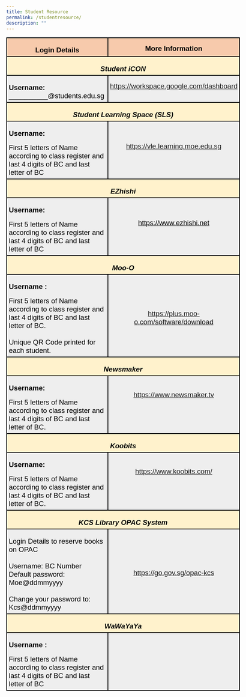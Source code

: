```yaml
---
title: Student Resource
permalink: /studentresource/
description: ""
---
```

<table style="width:467.4pt;margin-left:-.15pt;background:white;border-collapse:collapse;
 border:none;mso-border-alt:solid windowtext 1.5pt;mso-yfti-tbllook:1184;
 mso-border-insideh:1.5pt solid windowtext;mso-border-insidev:1.5pt solid windowtext" width="623" cellpadding="0" cellspacing="0" border="1" class="MsoNormalTable"><tbody><tr style="mso-yfti-irow:0;mso-yfti-firstrow:yes;height:9.5pt"><td style="width:198.45pt;border:solid windowtext 1.5pt;
  background:#F7CAAC;mso-background-themecolor:accent2;mso-background-themetint:
  102;padding:3.75pt 3.75pt 3.75pt 3.75pt;height:9.5pt" valign="top" width="265"><p style="margin-bottom:0in;text-align:center;
  line-height:normal" align="center" class="MsoNormal"><b><span style="font-size:14.0pt;font-family:&quot;Arial&quot;,sans-serif;
  mso-fareast-font-family:&quot;Times New Roman&quot;;color:black;mso-color-alt:windowtext">Login Details</span></b><b><span style="font-size:14.0pt;font-family:&quot;Arial&quot;,sans-serif;
  mso-fareast-font-family:&quot;Times New Roman&quot;"></span></b></p></td><td style="width:268.95pt;border:solid windowtext 1.5pt;
  border-left:none;mso-border-left-alt:solid windowtext 1.5pt;background:#F7CAAC;
  mso-background-themecolor:accent2;mso-background-themetint:102;padding:.75pt .75pt .75pt .75pt;
  height:9.5pt" valign="top" width="359"><p style="margin-bottom:0in;text-align:center;
  line-height:normal" align="center" class="MsoNormal"><b><span style="font-size:14.0pt;font-family:&quot;Arial&quot;,sans-serif;
  mso-fareast-font-family:&quot;Times New Roman&quot;;color:black;mso-color-alt:windowtext">More Information</span></b><b><span style="font-size:14.0pt;font-family:&quot;Arial&quot;,sans-serif;
  mso-fareast-font-family:&quot;Times New Roman&quot;"></span></b></p></td></tr><tr style="mso-yfti-irow:1;height:16.8pt"><td style="width:467.4pt;border:solid windowtext 1.5pt;
  border-top:none;mso-border-top-alt:solid windowtext 1.5pt;background:#FFF2CC;
  mso-background-themecolor:accent4;mso-background-themetint:51;padding:3.75pt 3.75pt 3.75pt 3.75pt;
  height:16.8pt" colspan="2" width="623"><p style="margin-bottom:0in;text-align:center;
  line-height:normal" align="center" class="MsoNormal"><b><i><span style="font-size:14.0pt;font-family:&quot;Arial&quot;,sans-serif;
  mso-fareast-font-family:&quot;Times New Roman&quot;;color:black;mso-color-alt:windowtext">Student iCON</span></i></b><b><i><span style="font-size:14.0pt;font-family:&quot;Arial&quot;,sans-serif;
  mso-fareast-font-family:&quot;Times New Roman&quot;"></span></i></b></p></td></tr><tr style="mso-yfti-irow:2;height:43.8pt"><td style="width:198.45pt;border:solid windowtext 1.5pt;border-top:
  none;mso-border-top-alt:solid windowtext 1.5pt;background:#EEEEEE;padding:
  3.75pt 3.75pt 3.75pt 3.75pt;height:43.8pt" width="265"><p style="margin-bottom:0in;line-height:normal" class="MsoNormal"><b><span style="font-size:14.0pt;font-family:&quot;Arial&quot;,sans-serif;mso-fareast-font-family:
  &quot;Times New Roman&quot;;color:black;mso-color-alt:windowtext">Username:</span></b><span style="font-size:14.0pt;font-family:&quot;Arial&quot;,sans-serif;mso-fareast-font-family:
  &quot;Times New Roman&quot;;color:black;mso-color-alt:windowtext"><br>__________@students.edu.sg</span><span style="font-size:14.0pt;font-family:
  &quot;Arial&quot;,sans-serif;mso-fareast-font-family:&quot;Times New Roman&quot;"></span></p></td><td style="width:268.95pt;border-top:none;border-left:
  none;border-bottom:solid windowtext 1.5pt;border-right:solid windowtext 1.5pt;
  mso-border-top-alt:solid windowtext 1.5pt;mso-border-left-alt:solid windowtext 1.5pt;
  background:#EEEEEE;padding:.75pt .75pt .75pt .75pt;height:43.8pt" valign="top" width="359"><p style="margin-bottom:0in;text-align:center;
  line-height:normal" align="center" class="MsoNormal"><span style="font-size:14.0pt;font-family:&quot;Arial&quot;,sans-serif;
  mso-fareast-font-family:&quot;Times New Roman&quot;;color:black;mso-color-alt:windowtext"><a href="https://workspace.google.com/dashboard" target="_blank">https://workspace.google.com/dashboard</a></span><span style="font-size:14.0pt;font-family:&quot;Arial&quot;,sans-serif;mso-fareast-font-family:
  &quot;Times New Roman&quot;"></span></p></td></tr><tr style="mso-yfti-irow:3;height:19.2pt"><td style="width:467.4pt;border:solid windowtext 1.5pt;
  border-top:none;mso-border-top-alt:solid windowtext 1.5pt;background:#FFF2CC;
  mso-background-themecolor:accent4;mso-background-themetint:51;padding:3.75pt 3.75pt 3.75pt 3.75pt;
  height:19.2pt" colspan="2" width="623"><p style="margin-bottom:0in;text-align:center;
  line-height:normal" align="center" class="MsoNormal"><b><i><span style="font-size:14.0pt;font-family:&quot;Arial&quot;,sans-serif;
  mso-fareast-font-family:&quot;Times New Roman&quot;;color:black;mso-color-alt:windowtext">Student Learning Space (SLS)</span></i></b><span style="font-size:14.0pt;font-family:
  &quot;Arial&quot;,sans-serif;mso-fareast-font-family:&quot;Times New Roman&quot;"></span></p></td></tr><tr style="mso-yfti-irow:4;height:19.2pt"><td style="width:198.45pt;border:solid windowtext 1.5pt;border-top:
  none;mso-border-top-alt:solid windowtext 1.5pt;background:#EEEEEE;padding:
  3.75pt 3.75pt 3.75pt 3.75pt;height:19.2pt" width="265"><p style="margin-bottom:0in;line-height:normal" class="MsoNormal"><b><span style="font-size:14.0pt;font-family:&quot;Arial&quot;,sans-serif;mso-fareast-font-family:
  &quot;Times New Roman&quot;;color:black;mso-color-alt:windowtext">Username:</span></b><b><span style="font-size:14.0pt;font-family:&quot;Arial&quot;,sans-serif;mso-fareast-font-family:
  &quot;Times New Roman&quot;"></span></b></p><p style="margin-bottom:0in;line-height:normal" class="MsoNormal"><span style="font-size:14.0pt;font-family:&quot;Arial&quot;,sans-serif;mso-fareast-font-family:
  &quot;Times New Roman&quot;;color:black;mso-color-alt:windowtext">First 5 letters of Name according to class register and last 4 digits of BC and last letter of BC</span><span style="font-size:14.0pt;font-family:&quot;Arial&quot;,sans-serif;
  mso-fareast-font-family:&quot;Times New Roman&quot;"></span></p></td><td style="width:268.95pt;border-top:none;border-left:
  none;border-bottom:solid windowtext 1.5pt;border-right:solid windowtext 1.5pt;
  mso-border-top-alt:solid windowtext 1.5pt;mso-border-left-alt:solid windowtext 1.5pt;
  background:#EEEEEE;padding:.75pt .75pt .75pt .75pt;height:19.2pt" valign="top" width="359"><p style="margin-bottom:0in;line-height:normal" class="MsoNormal"><span style="font-size:14.0pt;font-family:&quot;Arial&quot;,sans-serif;mso-fareast-font-family:
  &quot;Times New Roman&quot;">&nbsp;</span></p><p style="margin-bottom:0in;text-align:center;
  line-height:normal" align="center" class="MsoNormal"><span style="font-size:14.0pt;font-family:&quot;Arial&quot;,sans-serif;
  mso-fareast-font-family:&quot;Times New Roman&quot;;color:black;mso-color-alt:windowtext"><a href="https://vle.learning.moe.edu.sg/" target="_blank">https://vle.learning.moe.edu.sg</a></span><span style="font-size:14.0pt;font-family:&quot;Arial&quot;,sans-serif;mso-fareast-font-family:
  &quot;Times New Roman&quot;"></span></p></td></tr><tr style="mso-yfti-irow:5;height:19.2pt"><td style="width:467.4pt;border:solid windowtext 1.5pt;
  border-top:none;mso-border-top-alt:solid windowtext 1.5pt;background:#FFF2CC;
  mso-background-themecolor:accent4;mso-background-themetint:51;padding:3.75pt 3.75pt 3.75pt 3.75pt;
  height:19.2pt" colspan="2" width="623"><p style="margin-bottom:0in;text-align:center;
  line-height:normal" align="center" class="MsoNormal"><b><i><span style="font-size:14.0pt;font-family:&quot;Arial&quot;,sans-serif;
  mso-fareast-font-family:&quot;Times New Roman&quot;;color:black;mso-color-alt:windowtext">EZhishi</span></i></b><b><i><span style="font-size:14.0pt;font-family:&quot;Arial&quot;,sans-serif;mso-fareast-font-family:
  &quot;Times New Roman&quot;"></span></i></b></p></td></tr><tr style="mso-yfti-irow:6;height:19.2pt"><td style="width:198.45pt;border:solid windowtext 1.5pt;border-top:
  none;mso-border-top-alt:solid windowtext 1.5pt;background:#EEEEEE;padding:
  3.75pt 3.75pt 3.75pt 3.75pt;height:19.2pt" width="265"><p style="margin-bottom:0in;line-height:normal" class="MsoNormal"><b><span style="font-size:14.0pt;font-family:&quot;Arial&quot;,sans-serif;mso-fareast-font-family:
  &quot;Times New Roman&quot;;color:black;mso-color-alt:windowtext">Username:</span></b><b><span style="font-size:14.0pt;font-family:&quot;Arial&quot;,sans-serif;mso-fareast-font-family:
  &quot;Times New Roman&quot;"></span></b></p><p style="margin-bottom:0in;line-height:normal" class="MsoNormal"><span style="font-size:14.0pt;font-family:&quot;Arial&quot;,sans-serif;mso-fareast-font-family:
  &quot;Times New Roman&quot;;color:black;mso-color-alt:windowtext">First 5 letters of Name according to class register and last 4 digits of BC and last letter of BC</span><span style="font-size:14.0pt;font-family:&quot;Arial&quot;,sans-serif;
  mso-fareast-font-family:&quot;Times New Roman&quot;"></span></p></td><td style="width:268.95pt;border-top:none;border-left:
  none;border-bottom:solid windowtext 1.5pt;border-right:solid windowtext 1.5pt;
  mso-border-top-alt:solid windowtext 1.5pt;mso-border-left-alt:solid windowtext 1.5pt;
  background:#EEEEEE;padding:.75pt .75pt .75pt .75pt;height:19.2pt" valign="top" width="359"><p style="margin-bottom:0in;line-height:normal" class="MsoNormal"><span style="font-size:14.0pt;font-family:&quot;Arial&quot;,sans-serif;mso-fareast-font-family:
  &quot;Times New Roman&quot;">&nbsp;</span></p><p style="margin-bottom:0in;text-align:center;
  line-height:normal" align="center" class="MsoNormal"><span style="color:black;mso-color-alt:windowtext"><a href="https://www.ezhishi.net/" target="_blank"><span style="font-size:14.0pt;font-family:
  &quot;Arial&quot;,sans-serif;mso-fareast-font-family:&quot;Times New Roman&quot;;color:black;
  mso-color-alt:windowtext">https://www.ezhishi.net</span></a></span><span class="MsoHyperlink"><span style="font-size:14.0pt;font-family:&quot;Arial&quot;,sans-serif;
  mso-fareast-font-family:&quot;Times New Roman&quot;;color:windowtext;mso-color-alt:
  windowtext"></span></span></p><p style="margin-bottom:0in;text-align:center;
  line-height:normal" align="center" class="MsoNormal"><span style="font-size:14.0pt;font-family:&quot;Arial&quot;,sans-serif;
  mso-fareast-font-family:&quot;Times New Roman&quot;">&nbsp;</span></p></td></tr><tr style="mso-yfti-irow:7;height:19.2pt"><td style="width:467.4pt;border:solid windowtext 1.5pt;
  border-top:none;mso-border-top-alt:solid windowtext 1.5pt;background:#FFF2CC;
  mso-background-themecolor:accent4;mso-background-themetint:51;padding:3.75pt 3.75pt 3.75pt 3.75pt;
  height:19.2pt" colspan="2" width="623"><p style="margin-bottom:0in;text-align:center;
  line-height:normal" align="center" class="MsoNormal"><b><i><span style="font-size:14.0pt;font-family:&quot;Arial&quot;,sans-serif;
  mso-fareast-font-family:&quot;Times New Roman&quot;;color:black;mso-color-alt:windowtext">Moo-O</span></i></b><strong><span style="font-size:14.0pt;font-family:&quot;Arial&quot;,sans-serif;background:white;
  font-weight:normal"></span></strong></p></td></tr><tr style="mso-yfti-irow:8;height:19.2pt"><td style="width:198.45pt;border:solid windowtext 1.5pt;border-top:
  none;mso-border-top-alt:solid windowtext 1.5pt;background:#EEEEEE;padding:
  3.75pt 3.75pt 3.75pt 3.75pt;height:19.2pt" width="265"><p style="margin-bottom:0in;line-height:normal" class="MsoNormal"><b><span style="font-size:14.0pt;font-family:&quot;Arial&quot;,sans-serif;mso-fareast-font-family:
  &quot;Times New Roman&quot;;color:black;mso-color-alt:windowtext">Username :</span></b><b><span style="font-size:14.0pt;font-family:&quot;Arial&quot;,sans-serif;mso-fareast-font-family:
  &quot;Times New Roman&quot;"></span></b></p><p style="margin-bottom:0in;line-height:normal" class="MsoNormal"><span style="font-size:14.0pt;font-family:&quot;Arial&quot;,sans-serif;mso-fareast-font-family:
  &quot;Times New Roman&quot;;color:black;mso-color-alt:windowtext">First 5 letters of Name according to class register and last 4 digits of BC and last letter of BC.<br><br>Unique QR Code printed for each student.</span><span style="font-size:14.0pt;
  font-family:&quot;Arial&quot;,sans-serif;mso-fareast-font-family:&quot;Times New Roman&quot;"></span></p></td><td style="width:268.95pt;border-top:none;border-left:
  none;border-bottom:solid windowtext 1.5pt;border-right:solid windowtext 1.5pt;
  mso-border-top-alt:solid windowtext 1.5pt;mso-border-left-alt:solid windowtext 1.5pt;
  background:#EEEEEE;padding:.75pt .75pt .75pt .75pt;height:19.2pt" valign="top" width="359"><p style="margin-bottom:0in;text-align:center;
  line-height:normal" align="center" class="MsoNormal"><span style="font-size:14.0pt;font-family:&quot;Arial&quot;,sans-serif;
  mso-fareast-font-family:&quot;Times New Roman&quot;">&nbsp;</span></p><p style="margin-bottom:0in;text-align:center;
  line-height:normal" align="center" class="MsoNormal"><span style="font-size:14.0pt;font-family:&quot;Arial&quot;,sans-serif;
  mso-fareast-font-family:&quot;Times New Roman&quot;">&nbsp;</span></p><p style="margin-bottom:0in;text-align:center;
  line-height:normal" align="center" class="MsoNormal"><span style="font-size:14.0pt;font-family:&quot;Arial&quot;,sans-serif;
  mso-fareast-font-family:&quot;Times New Roman&quot;;color:black;mso-color-alt:windowtext"><a href="https://plus.moo-o.com/software/download" target="_blank">https://plus.moo-o.com/software/download</a></span><span style="font-size:14.0pt;font-family:&quot;Arial&quot;,sans-serif;mso-fareast-font-family:
  &quot;Times New Roman&quot;"></span></p></td></tr><tr style="mso-yfti-irow:9;height:19.2pt"><td style="width:467.4pt;border:solid windowtext 1.5pt;
  border-top:none;mso-border-top-alt:solid windowtext 1.5pt;background:#FFF2CC;
  mso-background-themecolor:accent4;mso-background-themetint:51;padding:3.75pt 3.75pt 3.75pt 3.75pt;
  height:19.2pt" colspan="2" width="623"><p style="margin-bottom:0in;text-align:center;
  line-height:normal" align="center" class="MsoNormal"><b><i><span style="font-size:14.0pt;font-family:&quot;Arial&quot;,sans-serif;
  color:black;mso-color-alt:windowtext">Newsmaker</span></i></b><b><i><span style="font-size:14.0pt;font-family:&quot;Arial&quot;,sans-serif"></span></i></b></p></td></tr><tr style="mso-yfti-irow:10;height:19.2pt"><td style="width:198.45pt;border:solid windowtext 1.5pt;border-top:
  none;mso-border-top-alt:solid windowtext 1.5pt;background:#EEEEEE;padding:
  3.75pt 3.75pt 3.75pt 3.75pt;height:19.2pt" width="265"><p style="margin-bottom:0in;line-height:normal" class="MsoNormal"><b><span style="font-size:14.0pt;font-family:&quot;Arial&quot;,sans-serif;mso-fareast-font-family:
  &quot;Times New Roman&quot;;color:black;mso-color-alt:windowtext">Username:</span></b><b><span style="font-size:14.0pt;font-family:&quot;Arial&quot;,sans-serif;mso-fareast-font-family:
  &quot;Times New Roman&quot;"></span></b></p><p style="margin-bottom:0in;line-height:normal" class="MsoNormal"><span style="font-size:14.0pt;font-family:&quot;Arial&quot;,sans-serif;mso-fareast-font-family:
  &quot;Times New Roman&quot;;color:black;mso-color-alt:windowtext">First 5 letters of Name according to class register and last 4 digits of BC and last letter of BC.</span><span style="font-size:14.0pt;font-family:&quot;Arial&quot;,sans-serif;
  mso-fareast-font-family:&quot;Times New Roman&quot;"></span></p></td><td style="width:268.95pt;border-top:none;border-left:
  none;border-bottom:solid windowtext 1.5pt;border-right:solid windowtext 1.5pt;
  mso-border-top-alt:solid windowtext 1.5pt;mso-border-left-alt:solid windowtext 1.5pt;
  background:#EEEEEE;padding:.75pt .75pt .75pt .75pt;height:19.2pt" valign="top" width="359"><p style="margin-bottom:0in;text-align:center;
  line-height:normal" align="center" class="MsoNormal"><span style="font-size:14.0pt;font-family:&quot;Arial&quot;,sans-serif;
  color:black;mso-color-alt:windowtext"><br><a href="https://www.newsmaker.tv" target="_blank">https://www.newsmaker.tv</a></span><span style="font-size:14.0pt;font-family:&quot;Arial&quot;,sans-serif"></span></p></td></tr><tr style="mso-yfti-irow:11;height:19.2pt"><td style="width:467.4pt;border:solid windowtext 1.5pt;
  border-top:none;mso-border-top-alt:solid windowtext 1.5pt;background:#FFF2CC;
  mso-background-themecolor:accent4;mso-background-themetint:51;padding:3.75pt 3.75pt 3.75pt 3.75pt;
  height:19.2pt" colspan="2" width="623"><p style="margin-bottom:0in;text-align:center;
  line-height:normal" align="center" class="MsoNormal"><b><i><span style="font-size:14.0pt;font-family:&quot;Arial&quot;,sans-serif;
  color:black;mso-color-alt:windowtext">Koobits</span></i></b><b><i><span style="font-size:14.0pt;font-family:&quot;Arial&quot;,sans-serif"></span></i></b></p></td></tr><tr style="mso-yfti-irow:12;height:19.2pt"><td style="width:198.45pt;border:solid windowtext 1.5pt;border-top:
  none;mso-border-top-alt:solid windowtext 1.5pt;background:#EEEEEE;padding:
  3.75pt 3.75pt 3.75pt 3.75pt;height:19.2pt" width="265"><p style="margin-bottom:0in;line-height:normal" class="MsoNormal"><b><span style="font-size:14.0pt;font-family:&quot;Arial&quot;,sans-serif;mso-fareast-font-family:
  &quot;Times New Roman&quot;;color:black;mso-color-alt:windowtext">Username:</span></b><b><span style="font-size:14.0pt;font-family:&quot;Arial&quot;,sans-serif;mso-fareast-font-family:
  &quot;Times New Roman&quot;"></span></b></p><p style="margin-bottom:0in;line-height:normal" class="MsoNormal"><span style="font-size:14.0pt;font-family:&quot;Arial&quot;,sans-serif;mso-fareast-font-family:
  &quot;Times New Roman&quot;;color:black;mso-color-alt:windowtext">First 5 letters of Name according to class register and last 4 digits of BC and last letter of BC.</span><span style="font-size:14.0pt;font-family:&quot;Arial&quot;,sans-serif;
  mso-fareast-font-family:&quot;Times New Roman&quot;"></span></p></td><td style="width:268.95pt;border-top:none;border-left:
  none;border-bottom:solid windowtext 1.5pt;border-right:solid windowtext 1.5pt;
  mso-border-top-alt:solid windowtext 1.5pt;mso-border-left-alt:solid windowtext 1.5pt;
  background:#EEEEEE;padding:.75pt .75pt .75pt .75pt;height:19.2pt" valign="top" width="359"><p style="margin-bottom:0in;text-align:center;
  line-height:normal" align="center" class="MsoNormal"><span style="font-size:14.0pt;font-family:&quot;Arial&quot;,sans-serif;
  color:black;mso-color-alt:windowtext"><br><a href="https://www.koobits.com/" target="_blank">https://www.koobits.com/</a></span><span style="font-size:14.0pt;font-family:&quot;Arial&quot;,sans-serif"></span></p></td></tr><tr style="mso-yfti-irow:13;height:19.2pt"><td style="width:467.4pt;border:solid windowtext 1.5pt;
  border-top:none;mso-border-top-alt:solid windowtext 1.5pt;background:#FFF2CC;
  mso-background-themecolor:accent4;mso-background-themetint:51;padding:3.75pt 3.75pt 3.75pt 3.75pt;
  height:19.2pt" colspan="2" width="623"><p style="margin-bottom:0in;text-align:center;
  line-height:normal" align="center" class="MsoNormal"><b><i><span style="font-size:14.0pt;font-family:&quot;Arial&quot;,sans-serif;
  color:black;mso-color-alt:windowtext">KCS Library OPAC System</span></i></b><b><i><span style="font-size:14.0pt;font-family:&quot;Arial&quot;,sans-serif"></span></i></b></p></td></tr><tr style="mso-yfti-irow:14;height:19.2pt"><td style="width:198.45pt;border:solid windowtext 1.5pt;border-top:
  none;mso-border-top-alt:solid windowtext 1.5pt;background:#EEEEEE;padding:
  3.75pt 3.75pt 3.75pt 3.75pt;height:19.2pt" width="265"><p style="margin-bottom:0in;line-height:normal" class="MsoNormal"><span style="font-size:14.0pt;font-family:&quot;Arial&quot;,sans-serif;mso-fareast-font-family:
  &quot;Times New Roman&quot;;color:black;mso-color-alt:windowtext">Login Details to reserve books on OPAC<br><br>Username: BC Number<br>Default password: Moe@ddmmyyyy<br><br> Change your password to: Kcs@ddmmyyyy</span><span style="font-size:14.0pt;font-family:&quot;Arial&quot;,sans-serif;
  mso-fareast-font-family:&quot;Times New Roman&quot;"></span></p></td><td style="width:268.95pt;border-top:none;border-left:
  none;border-bottom:solid windowtext 1.5pt;border-right:solid windowtext 1.5pt;
  mso-border-top-alt:solid windowtext 1.5pt;mso-border-left-alt:solid windowtext 1.5pt;
  background:#EEEEEE;padding:.75pt .75pt .75pt .75pt;height:19.2pt" valign="top" width="359"><p style="margin-bottom:0in;text-align:center;
  line-height:normal" align="center" class="MsoNormal"><span style="font-size:14.0pt;font-family:&quot;Arial&quot;,sans-serif;
  color:black;mso-color-alt:windowtext"><br><br><br><br><a href="https://go.gov.sg/opac-kcs" target="_blank">https://go.gov.sg/opac-kcs</a></span><span style="font-size:14.0pt;font-family:&quot;Arial&quot;,sans-serif"></span></p></td></tr><tr style="mso-yfti-irow:15;height:19.2pt"><td style="width:467.4pt;border:solid windowtext 1.5pt;
  border-top:none;mso-border-top-alt:solid windowtext 1.5pt;background:#FFF2CC;
  mso-background-themecolor:accent4;mso-background-themetint:51;padding:3.75pt 3.75pt 3.75pt 3.75pt;
  height:19.2pt" colspan="2" width="623"><p style="margin-bottom:0in;text-align:center;
  line-height:normal" align="center" class="MsoNormal"><b><i><span style="font-size:14.0pt;font-family:&quot;Arial&quot;,sans-serif;
  color:black;mso-color-alt:windowtext">WaWaYaYa</span></i></b><b><i><span style="font-size:14.0pt;font-family:&quot;Arial&quot;,sans-serif"></span></i></b></p></td></tr><tr style="mso-yfti-irow:16;mso-yfti-lastrow:yes;height:19.2pt"><td style="width:198.45pt;border:solid windowtext 1.5pt;border-top:
  none;mso-border-top-alt:solid windowtext 1.5pt;background:#EEEEEE;padding:
  3.75pt 3.75pt 3.75pt 3.75pt;height:19.2pt" width="265"><p style="margin-bottom:0in;line-height:normal" class="MsoNormal"><b><span style="font-size:14.0pt;font-family:&quot;Arial&quot;,sans-serif;mso-fareast-font-family:
  &quot;Times New Roman&quot;;color:black;mso-color-alt:windowtext">Username :</span></b><b><span style="font-size:14.0pt;font-family:&quot;Arial&quot;,sans-serif;mso-fareast-font-family:
  &quot;Times New Roman&quot;"></span></b></p><p style="margin-bottom:0in;line-height:normal" class="MsoNormal"><span style="font-size:14.0pt;font-family:&quot;Arial&quot;,sans-serif;mso-fareast-font-family:
  &quot;Times New Roman&quot;;color:black;mso-color-alt:windowtext">First 5 letters of Name according to class register and last 4 digits of BC and last letter of BC</span><span style="font-size:14.0pt;font-family:&quot;Arial&quot;,sans-serif;
  mso-fareast-font-family:&quot;Times New Roman&quot;"></span></p></td><td style="width:268.95pt;border-top:none;border-left:
  none;border-bottom:solid windowtext 1.5pt;border-right:solid windowtext 1.5pt;
  mso-border-top-alt:solid windowtext 1.5pt;mso-border-left-alt:solid windowtext 1.5pt;
  background:#EEEEEE;padding:.75pt .75pt .75pt .75pt;height:19.2pt" valign="top" width="359"><p style="margin-bottom:0in;text-align:center;
  line-height:normal" align="center" class="MsoNormal"><span style="font-size:14.0pt;font-family:&quot;Arial&quot;,sans-serif">&nbsp;</span></p></td></tr></tbody></table>